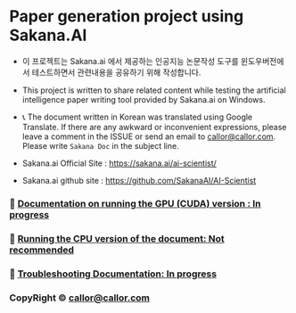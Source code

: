 # Paper generation project using Sakana.AI

- 이 프로젝트는 Sakana.ai 에서 제공하는 인공지능 논문작성 도구를 윈도우버전에서 테스트하면서 관련내용을 공유하기 위해 작성합니다.
- This project is written to share related content while testing the artificial intelligence paper writing tool provided by Sakana.ai on Windows.

- :telephone_receiver: The document written in Korean was translated using Google Translate. If there are any awkward or inconvenient expressions, please leave a comment in the ISSUE or send an email to callor@callor.com. Please write `Sakana Doc` in the subject line.

- Sakana.ai Official Site : https://sakana.ai/ai-scientist/

- Sakana.ai github site : https://github.com/SakanaAI/AI-Scientist

### :crystal_ball: [Documentation on running the GPU (CUDA) version : In progress](./GPU.md)

### :dolphin: [Running the CPU version of the document: Not recommended](./CPU.md)

### :water_buffalo: [Troubleshooting Documentation: In progress](./error.md)

### CopyRight &copy; callor@callor.com
